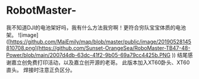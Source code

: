 # RobotMaster-
我不知道DJI的电池架好吗，我有什么方法我穷啊！更符合穷队宝宝体质的电池架。
![image]([https://github.com/MaiEmily/map/blob/master/public/image/20190528145810708.png](https://github.com/Sunset-OrangeSea/RoboMaster-TB47-48-Power/blob/main/2007d4db-63dc-41f2-9b05-69a79cc4425b.PNG
))
结尾感谢嘉立创免费打印活动，以及嘉立创开源的老哥。
此版本加入XT60卧头、XT60直头。
焊接时注意正负区分。
